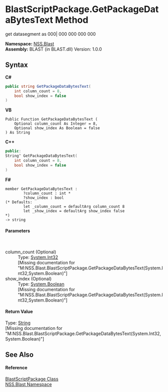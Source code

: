 # BlastScriptPackage.GetPackageDataBytesText Method 
 

get datasegment as 000| 000 000 000 000

**Namespace:**&nbsp;<a href="88b55311-4a89-0894-e27a-e157e443c7f7">NSS.Blast</a><br />**Assembly:**&nbsp;BLAST (in BLAST.dll) Version: 1.0.0

## Syntax

**C#**<br />
``` C#
public string GetPackageDataBytesText(
	int column_count = 8,
	bool show_index = false
)
```

**VB**<br />
``` VB
Public Function GetPackageDataBytesText ( 
	Optional column_count As Integer = 8,
	Optional show_index As Boolean = false
) As String
```

**C++**<br />
``` C++
public:
String^ GetPackageDataBytesText(
	int column_count = 8, 
	bool show_index = false
)
```

**F#**<br />
``` F#
member GetPackageDataBytesText : 
        ?column_count : int * 
        ?show_index : bool 
(* Defaults:
        let _column_count = defaultArg column_count 8
        let _show_index = defaultArg show_index false
*)
-> string 

```


#### Parameters
&nbsp;<dl><dt>column_count (Optional)</dt><dd>Type: <a href="https://docs.microsoft.com/dotnet/api/system.int32" target="_blank" rel="noopener noreferrer">System.Int32</a><br />\[Missing <param name="column_count"/> documentation for "M:NSS.Blast.BlastScriptPackage.GetPackageDataBytesText(System.Int32,System.Boolean)"\]</dd><dt>show_index (Optional)</dt><dd>Type: <a href="https://docs.microsoft.com/dotnet/api/system.boolean" target="_blank" rel="noopener noreferrer">System.Boolean</a><br />\[Missing <param name="show_index"/> documentation for "M:NSS.Blast.BlastScriptPackage.GetPackageDataBytesText(System.Int32,System.Boolean)"\]</dd></dl>

#### Return Value
Type: <a href="https://docs.microsoft.com/dotnet/api/system.string" target="_blank" rel="noopener noreferrer">String</a><br />\[Missing <returns> documentation for "M:NSS.Blast.BlastScriptPackage.GetPackageDataBytesText(System.Int32,System.Boolean)"\]

## See Also


#### Reference
<a href="334603e0-a0de-2aaa-4007-78f5dcc5dc51">BlastScriptPackage Class</a><br /><a href="88b55311-4a89-0894-e27a-e157e443c7f7">NSS.Blast Namespace</a><br />